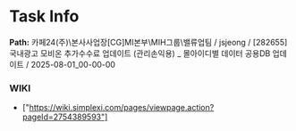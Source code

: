 # Task Info

**Path:** 카페24(주)\본사사업장\[CG]MI본부\MIH그룹\밸류업팀 / jsjeong / [282655] 국내광고 모비온 추가수수료 업데이트 (관리손익용) _ 몰아이디별 데이터 공용DB 업데이트 / 2025-08-01_00-00-00

### WIKI
- ["https://wiki.simplexi.com/pages/viewpage.action?pageId=2754389593"]

